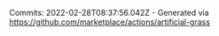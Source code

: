 Commits: 2022-02-28T08:37:56.042Z - Generated via https://github.com/marketplace/actions/artificial-grass
<br>

